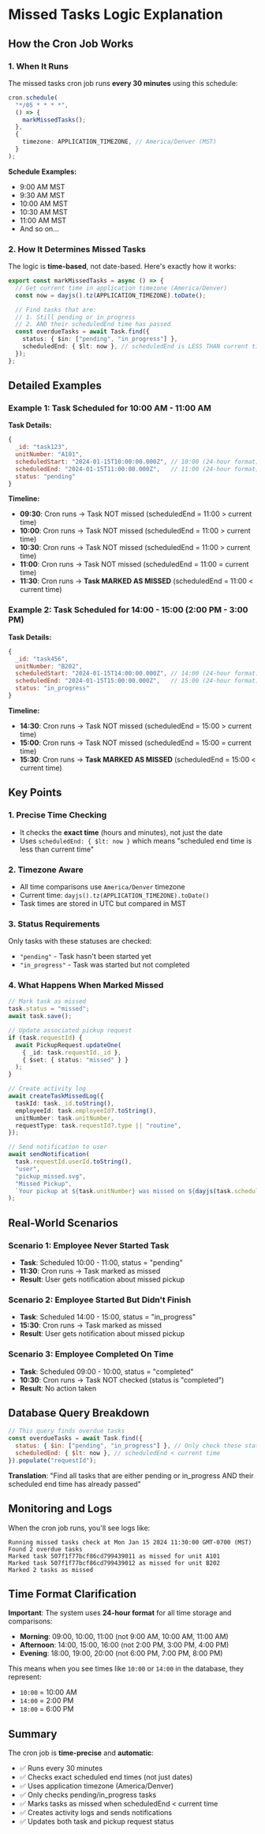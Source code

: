 # Missed Tasks Logic Explanation

## How the Cron Job Works

### 1. **When It Runs**

The missed tasks cron job runs **every 30 minutes** using this schedule:

```typescript
cron.schedule(
  "*/05 * * * *",
  () => {
    markMissedTasks();
  },
  {
    timezone: APPLICATION_TIMEZONE, // America/Denver (MST)
  }
);
```

**Schedule Examples:**

- 9:00 AM MST
- 9:30 AM MST
- 10:00 AM MST
- 10:30 AM MST
- 11:00 AM MST
- And so on...

### 2. **How It Determines Missed Tasks**

The logic is **time-based**, not date-based. Here's exactly how it works:

```typescript
export const markMissedTasks = async () => {
  // Get current time in application timezone (America/Denver)
  const now = dayjs().tz(APPLICATION_TIMEZONE).toDate();

  // Find tasks that are:
  // 1. Still pending or in_progress
  // 2. AND their scheduledEnd time has passed
  const overdueTasks = await Task.find({
    status: { $in: ["pending", "in_progress"] },
    scheduledEnd: { $lt: now }, // scheduledEnd is LESS THAN current time
  });
};
```

## Detailed Examples

### Example 1: Task Scheduled for 10:00 AM - 11:00 AM

**Task Details:**

```javascript
{
  _id: "task123",
  unitNumber: "A101",
  scheduledStart: "2024-01-15T10:00:00.000Z", // 10:00 (24-hour format)
  scheduledEnd: "2024-01-15T11:00:00.000Z",   // 11:00 (24-hour format)
  status: "pending"
}
```

**Timeline:**

- **09:30**: Cron runs → Task NOT missed (scheduledEnd = 11:00 > current time)
- **10:00**: Cron runs → Task NOT missed (scheduledEnd = 11:00 > current time)
- **10:30**: Cron runs → Task NOT missed (scheduledEnd = 11:00 > current time)
- **11:00**: Cron runs → Task NOT missed (scheduledEnd = 11:00 = current time)
- **11:30**: Cron runs → **Task MARKED AS MISSED** (scheduledEnd = 11:00 < current time)

### Example 2: Task Scheduled for 14:00 - 15:00 (2:00 PM - 3:00 PM)

**Task Details:**

```javascript
{
  _id: "task456",
  unitNumber: "B202",
  scheduledStart: "2024-01-15T14:00:00.000Z", // 14:00 (24-hour format)
  scheduledEnd: "2024-01-15T15:00:00.000Z",   // 15:00 (24-hour format)
  status: "in_progress"
}
```

**Timeline:**

- **14:30**: Cron runs → Task NOT missed (scheduledEnd = 15:00 > current time)
- **15:00**: Cron runs → Task NOT missed (scheduledEnd = 15:00 = current time)
- **15:30**: Cron runs → **Task MARKED AS MISSED** (scheduledEnd = 15:00 < current time)

## Key Points

### 1. **Precise Time Checking**

- It checks the **exact time** (hours and minutes), not just the date
- Uses `scheduledEnd: { $lt: now }` which means "scheduled end time is less than current time"

### 2. **Timezone Aware**

- All time comparisons use `America/Denver` timezone
- Current time: `dayjs().tz(APPLICATION_TIMEZONE).toDate()`
- Task times are stored in UTC but compared in MST

### 3. **Status Requirements**

Only tasks with these statuses are checked:

- `"pending"` - Task hasn't been started yet
- `"in_progress"` - Task was started but not completed

### 4. **What Happens When Marked Missed**

```typescript
// Mark task as missed
task.status = "missed";
await task.save();

// Update associated pickup request
if (task.requestId) {
  await PickupRequest.updateOne(
    { _id: task.requestId._id },
    { $set: { status: "missed" } }
  );
}

// Create activity log
await createTaskMissedLog({
  taskId: task._id.toString(),
  employeeId: task.employeeId?.toString(),
  unitNumber: task.unitNumber,
  requestType: task.requestId?.type || "routine",
});

// Send notification to user
await sendNotification(
  task.requestId.userId.toString(),
  "user",
  "pickup_missed.svg",
  "Missed Pickup",
  `Your pickup at ${task.unitNumber} was missed on ${dayjs(task.scheduledEnd).format("DD MMM YYYY")} at ${dayjs(task.scheduledEnd).format("HH:mm")}.`
);
```

## Real-World Scenarios

### Scenario 1: Employee Never Started Task

- **Task**: Scheduled 10:00 - 11:00, status = "pending"
- **11:30**: Cron runs → Task marked as missed
- **Result**: User gets notification about missed pickup

### Scenario 2: Employee Started But Didn't Finish

- **Task**: Scheduled 14:00 - 15:00, status = "in_progress"
- **15:30**: Cron runs → Task marked as missed
- **Result**: User gets notification about missed pickup

### Scenario 3: Employee Completed On Time

- **Task**: Scheduled 09:00 - 10:00, status = "completed"
- **10:30**: Cron runs → Task NOT checked (status is "completed")
- **Result**: No action taken

## Database Query Breakdown

```javascript
// This query finds overdue tasks
const overdueTasks = await Task.find({
  status: { $in: ["pending", "in_progress"] }, // Only check these statuses
  scheduledEnd: { $lt: now }, // scheduledEnd < current time
}).populate("requestId");
```

**Translation**: "Find all tasks that are either pending or in_progress AND their scheduled end time has already passed"

## Monitoring and Logs

When the cron job runs, you'll see logs like:

```
Running missed tasks check at Mon Jan 15 2024 11:30:00 GMT-0700 (MST)
Found 2 overdue tasks
Marked task 507f1f77bcf86cd799439011 as missed for unit A101
Marked task 507f1f77bcf86cd799439012 as missed for unit B202
Marked 2 tasks as missed
```

## Time Format Clarification

**Important**: The system uses **24-hour format** for all time storage and comparisons:

- **Morning**: 09:00, 10:00, 11:00 (not 9:00 AM, 10:00 AM, 11:00 AM)
- **Afternoon**: 14:00, 15:00, 16:00 (not 2:00 PM, 3:00 PM, 4:00 PM)
- **Evening**: 18:00, 19:00, 20:00 (not 6:00 PM, 7:00 PM, 8:00 PM)

This means when you see times like `10:00` or `14:00` in the database, they represent:

- `10:00` = 10:00 AM
- `14:00` = 2:00 PM
- `18:00` = 6:00 PM

## Summary

The cron job is **time-precise** and **automatic**:

- ✅ Runs every 30 minutes
- ✅ Checks exact scheduled end times (not just dates)
- ✅ Uses application timezone (America/Denver)
- ✅ Only checks pending/in_progress tasks
- ✅ Marks tasks as missed when scheduledEnd < current time
- ✅ Creates activity logs and sends notifications
- ✅ Updates both task and pickup request status
